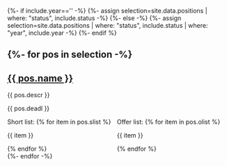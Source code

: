 {%- if include.year=='' -%}
{%- assign selection=site.data.positions | where: "status", include.status -%}
{%- else -%}
{%- assign selection=site.data.positions | where: "status", include.status | where: "year", include.year -%}
{%- endif %}


<style>
    {
        box-sizing: border-box;
    }
    /* Set additional styling options for the columns*/
    .column {
    float: left;
    width: 50%;
    }

    .row:after {
    content: "";
    display: table;
    clear: both;
    }
</style>


{%- for pos in selection -%}
---
<h2><a href="{{ pos.url }}" target="_blank">{{ pos.name }}</a></h2>

{{ pos.descr }}  

{{ pos.deadl }}  


<div class="row">
        <div class="column">
            Short list:
            {% for item in pos.slist %}
            <p> {{ item }}</p>
            {% endfor %}
        </div>
        <div class="column">
            Offer list:
            {% for item in pos.olist %}
            <p> {{ item }}</p>
            {% endfor %}
        </div>
</div>
{%- endfor -%}
